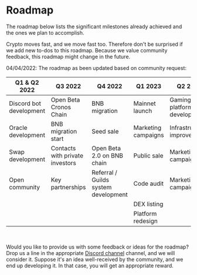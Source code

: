 # Roadmap 

The roadmap below lists the significant milestones already achieved and the ones we plan to accomplish.

Crypto moves fast, and we move fast too. Therefore don't be surprised if we add new to-dos to this roadmap. Because we value community feedback, this roadmap might change in the future.

04/04/2022: The roadmap as been updated based on community request:

|Q1 & Q2 2022|Q3 2022|Q4 2022|Q1 2023|Q2 2023|Q4 2022|
|---|----|---|---|---|---|
|Discord bot development|Open Beta Cronos Chain|BNB migration|Mainnet launch|Gaming platform development|Gaming platform launch|
|Oracle development|BNB migration start|Seed sale|Marketing campaigns|Infrastructure improvements|NFT platform development|
|Swap development|Contacts with private investors|Open Beta 2.0 on BNB chain|Public sale|Marketing campaigns|Strategic partnerships|
|Open community|Key partnerships|Referral / Guilds system development|Code audit|Marketing campaigns|CEX listing|
||||DEX listing|||
||||Platform redesign|||


<br>

Would you like to provide us with some feedback or ideas for the roadmap? Drop us a line in the appropriate [Discord channel](https://discord.gg/8v7Fd7PG9K) channel, and we will consider it. Suppose it's an idea well-received by the community, and we end up developing it. In that case, you will get an appropriate reward.

